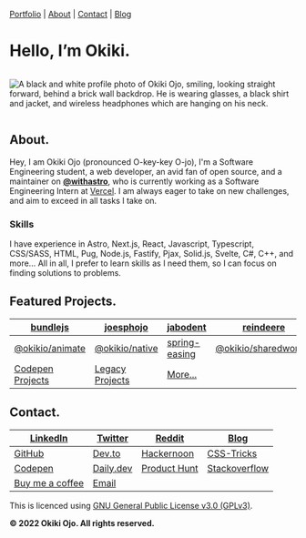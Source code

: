 [Portfolio](https://okikio.dev) \| [About](#about) \| [Contact](#contact) \| [Blog](https://blog.okikio.dev)


# Hello, I’m **Okiki.**

<div style="display:flex">

![A black and white profile photo of Okiki Ojo, smiling, looking straight forward, behind a brick wall backdrop. He is wearing glasses, a black shirt and jacket, and wireless headphones which are hanging on his neck.](https://okikio.dev/images/upload/f_auto,q_auto:best,c_limit/w_400,dpr_auto/okikio/okiki-ojo.jpg)
  
 </div>


## About.

Hey, I am Okiki Ojo (pronounced O-key-key O-jo), I'm a Software Engineering student, a web developer, an avid fan of open source, and a maintainer on **[@withastro](https://github.com/withastro)**, who is currently working as a Software Engineering Intern at [Vercel](https://vercel.com). I am always eager to take on new challenges, and aim to exceed in all tasks I take on. 

### Skills

I have experience in Astro, Next.js, React, Javascript, Typescript, CSS/SASS, HTML, Pug, Node.js, Fastify, Pjax, Solid.js, Svelte, C#, C++, and more… All in all, I prefer to learn skills as I need them, so I can focus on finding solutions to problems.


## Featured Projects.


| [bundlejs](https://bundlejs.com)                      | [joesphojo](https://josephojo.com/)                                   | [jabodent](https://jabodent.com)                      | [reindeere](https://reindeere.ca)                       |
| ---------------------------------------------------- | --------------------------------------------------------------------- | ----------------------------------------------------- | ------------------------------------------------------- |
| [@okikio/animate](https://native.okikio.dev/animate) | [@okikio/native](https://native.okikio.dev/native)                    | [spring-easing](https://spring-easing.okikio.dev)     | [@okikio/sharedworker](https://sharedworker.okikio.dev) |
| [Codepen Projects](https://codepen.com/okikio)       | [Legacy Projects](https://www.khanacademy.org/profile/liteo/projects) | [More...](https://github.com/okikio?tab=repositories) |                                                         |

  

## Contact.

| [LinkedIn](https://www.linkedin.com/in/okikio)         | [Twitter](https://twitter.com/okikio_dev) | [Reddit](https://www.reddit.com/user/okikio_dev)       | [Blog](https://blog.okikio.dev)                                              |
| ------------------------------------------------------ | ----------------------------------------- | ------------------------------------------------------ | ---------------------------------------------------------------------------- |
| [GitHub](https://github.com/okikio)                    | [Dev.to](https://dev.to/okikio)           | [Hackernoon](https://hackernoon.com/u/okikio)          | [CSS-Tricks](https://css-tricks.com/author/okikiojo/)                        |
| [Codepen](https://codepen.io/okikio)                   | [Daily.dev](https://app.daily.dev/okikio) | [Product Hunt](https://www.producthunt.com/@okiki_ojo) | [Stackoverflow](https://stackoverflow.com/users/12140185/okikio?tab=profile) |
| [Buy me a coffee](https://www.buymeacoffee.com/okikio) | [Email](mailto:hey@okikio.dev)            |                                                        |                                                                              |



This is licenced using [GNU General Public License v3.0 (GPLv3)](./LICENCE.md).


**© 2022 Okiki Ojo. All rights reserved.**
